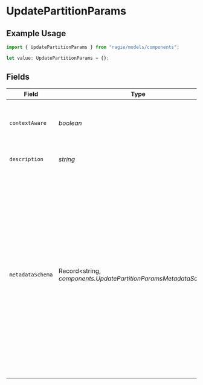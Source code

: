 # UpdatePartitionParams

## Example Usage

```typescript
import { UpdatePartitionParams } from "ragie/models/components";

let value: UpdatePartitionParams = {};
```

## Fields

| Field                                                                                                                                                                                                                                                                                             | Type                                                                                                                                                                                                                                                                                              | Required                                                                                                                                                                                                                                                                                          | Description                                                                                                                                                                                                                                                                                       |
| ------------------------------------------------------------------------------------------------------------------------------------------------------------------------------------------------------------------------------------------------------------------------------------------------- | ------------------------------------------------------------------------------------------------------------------------------------------------------------------------------------------------------------------------------------------------------------------------------------------------- | ------------------------------------------------------------------------------------------------------------------------------------------------------------------------------------------------------------------------------------------------------------------------------------------------- | ------------------------------------------------------------------------------------------------------------------------------------------------------------------------------------------------------------------------------------------------------------------------------------------------- |
| `contextAware`                                                                                                                                                                                                                                                                                    | *boolean*                                                                                                                                                                                                                                                                                         | :heavy_minus_sign:                                                                                                                                                                                                                                                                                | Enable context-aware descriptions for the partition.                                                                                                                                                                                                                                              |
| `description`                                                                                                                                                                                                                                                                                     | *string*                                                                                                                                                                                                                                                                                          | :heavy_minus_sign:                                                                                                                                                                                                                                                                                | Description of the partition.                                                                                                                                                                                                                                                                     |
| `metadataSchema`                                                                                                                                                                                                                                                                                  | Record<string, *components.UpdatePartitionParamsMetadataSchema*>                                                                                                                                                                                                                                  | :heavy_minus_sign:                                                                                                                                                                                                                                                                                | Metadata schema for the partition. This is an optional subset of the metadata of documents in the partition, defined as JSON Schema, that can be used in filter generatation. Providing detailed descriptions of the fields in the schema can be helpful for LLMs generating filters dynamically. |